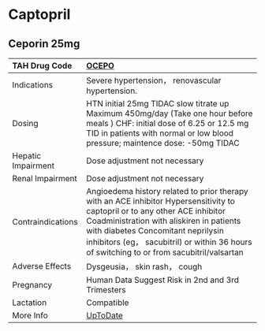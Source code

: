 # Captopril

## Ceporin 25mg

| TAH Drug Code      | [OCEPO](https://www.tahsda.org.tw/drugs/hissearch.php?drug_code=OCEPO)                                                                                                                                                                                                                                      |
|:-------------------|:------------------------------------------------------------------------------------------------------------------------------------------------------------------------------------------------------------------------------------------------------------------------------------------------------------|
| Indications        | Severe hypertension， renovascular hypertension.                                                                                                                                                                                                                                                            |
| Dosing             | HTN initial 25mg TIDAC slow titrate up Maximum 450mg/day (Take one hour before meals ) CHF: initial dose of 6.25 or 12.5 mg TID in patients with normal or low blood pressure; maintence dose: -50mg TIDAC                                                                                                  |
| Hepatic Impairment | Dose adjustment not necessary                                                                                                                                                                                                                                                                               |
| Renal Impairment   | Dose adjustment not necessary                                                                                                                                                                                                                                                                               |
| Contraindications  | Angioedema history related to prior therapy with an ACE inhibitor Hypersensitivity to captopril or to any other ACE inhibitor Coadministration with aliskiren in patients with diabetes Concomitant neprilysin inhibitors (eg， sacubitril) or within 36 hours of switching to or from sacubitril/valsartan |
| Adverse Effects    | Dysgeusia， skin rash， cough                                                                                                                                                                                                                                                                               |
| Pregnancy          | Human Data Suggest Risk in 2nd and 3rd Trimesters                                                                                                                                                                                                                                                           |
| Lactation          | Compatible                                                                                                                                                                                                                                                                                                  |
| More Info          | [UpToDate](https://www.uptodate.com/contents/captopril-drug-information)                                                                                                                                                                                                                                    |

